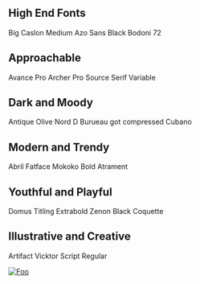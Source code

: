 ## High End Fonts

Big Caslon Medium
Azo Sans Black
Bodoni 72

## Approachable
Avance Pro
Archer Pro
Source Serif Variable

## Dark and Moody
Antique Olive Nord D
Burueau got compressed
Cubano

## Modern and Trendy
Abril Fatface
Mokoko Bold
Atrament

## Youthful and Playful
Domus Titling Extrabold
Zenon Black
Coquette

## Illustrative and Creative
Artifact
Vicktor Script Regular

[![Foo](https://christopherkober.github.io/personal-wiki/assets/Font-Styles-Guide.png)](https://christopherkober.github.io/personal-wiki/assets/Font-Styles-Guide.png)
